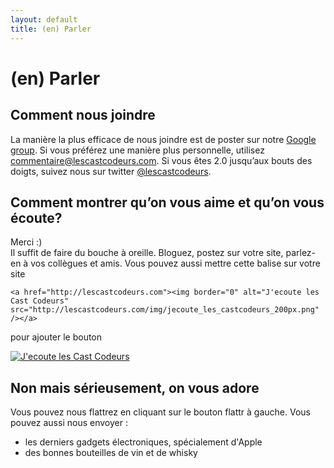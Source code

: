 ```yaml
---
layout: default
title: (en) Parler
---
```

# (en) Parler

## Comment nous joindre

La manière la plus efficace de nous joindre est de poster sur notre [Google group][google-group].
Si vous préférez une manière plus personnelle, utilisez [commentaire@lescastcodeurs.com][email]. 
Si vous êtes 2.0 jusqu’aux bouts des doigts, suivez nous sur twitter [@lescastcodeurs][twitter].

[google-group]: http://groups.google.com/group/lescastcodeurs
[email]: mailto:commentaire@lescastcodeurs.com
[twitter]: http://twitter.com/lescastcodeurs

## Comment montrer qu’on vous aime et qu’on vous écoute?

Merci :)  
Il suffit de faire du bouche à oreille. Bloguez, postez sur votre site, parlez-en à vos collègues et amis. 
Vous pouvez aussi mettre cette balise sur votre site

    <a href="http://lescastcodeurs.com"><img border="0" alt="J'ecoute les Cast Codeurs" src="http://lescastcodeurs.com/img/jecoute_les_castcodeurs_200px.png" /></a>

pour ajouter le bouton

<a href="http://lescastcodeurs.com"><img border="0" alt="J'ecoute les Cast Codeurs" src="http://lescastcodeurs.com/img/jecoute_les_castcodeurs_200px.png" /></a>

## Non mais sérieusement, on vous adore

Vous pouvez nous flattrez en cliquant sur le bouton flattr à gauche. Vous pouvez aussi nous envoyer :

- les derniers gadgets électroniques, spécialement d'Apple
- des bonnes bouteilles de vin et de whisky